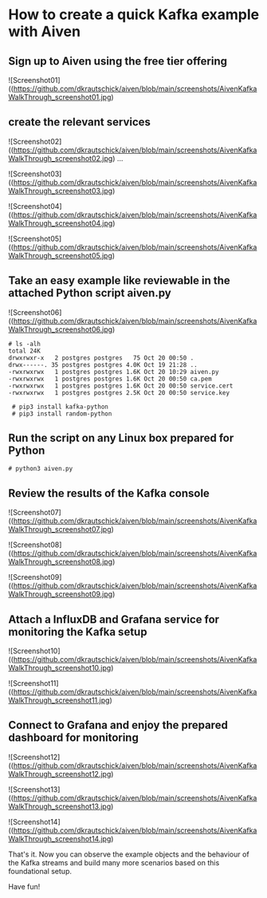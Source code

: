 # How to create a quick Kafka example with Aiven

## Sign up to Aiven using the free tier offering

![Screenshot01]((https://github.com/dkrautschick/aiven/blob/main/screenshots/AivenKafkaWalkThrough_screenshot01.jpg)

## create the relevant services

![Screenshot02]((https://github.com/dkrautschick/aiven/blob/main/screenshots/AivenKafkaWalkThrough_screenshot02.jpg)
...

![Screenshot03]((https://github.com/dkrautschick/aiven/blob/main/screenshots/AivenKafkaWalkThrough_screenshot03.jpg)

![Screenshot04]((https://github.com/dkrautschick/aiven/blob/main/screenshots/AivenKafkaWalkThrough_screenshot04.jpg)

![Screenshot05]((https://github.com/dkrautschick/aiven/blob/main/screenshots/AivenKafkaWalkThrough_screenshot05.jpg)


## Take an easy example like reviewable in the attached Python script aiven.py

![Screenshot06]((https://github.com/dkrautschick/aiven/blob/main/screenshots/AivenKafkaWalkThrough_screenshot06.jpg)

```
# ls -alh
total 24K
drwxrwxr-x   2 postgres postgres   75 Oct 20 00:50 .
drwx------. 35 postgres postgres 4.0K Oct 19 21:28 ..
-rwxrwxrwx   1 postgres postgres 1.6K Oct 20 10:29 aiven.py
-rwxrwxrwx   1 postgres postgres 1.6K Oct 20 00:50 ca.pem
-rwxrwxrwx   1 postgres postgres 1.6K Oct 20 00:50 service.cert
-rwxrwxrwx   1 postgres postgres 2.5K Oct 20 00:50 service.key
```

```
 # pip3 install kafka-python
 # pip3 install random-python
```


## Run the script on any Linux box prepared for Python

```
# python3 aiven.py

```

## Review the results of the Kafka console

![Screenshot07]((https://github.com/dkrautschick/aiven/blob/main/screenshots/AivenKafkaWalkThrough_screenshot07.jpg)

![Screenshot08]((https://github.com/dkrautschick/aiven/blob/main/screenshots/AivenKafkaWalkThrough_screenshot08.jpg)

![Screenshot09]((https://github.com/dkrautschick/aiven/blob/main/screenshots/AivenKafkaWalkThrough_screenshot09.jpg)

## Attach a InfluxDB and Grafana service for monitoring the Kafka setup

![Screenshot10]((https://github.com/dkrautschick/aiven/blob/main/screenshots/AivenKafkaWalkThrough_screenshot10.jpg)

![Screenshot11]((https://github.com/dkrautschick/aiven/blob/main/screenshots/AivenKafkaWalkThrough_screenshot11.jpg)

## Connect to Grafana and enjoy the prepared dashboard for monitoring

![Screenshot12]((https://github.com/dkrautschick/aiven/blob/main/screenshots/AivenKafkaWalkThrough_screenshot12.jpg)

![Screenshot13]((https://github.com/dkrautschick/aiven/blob/main/screenshots/AivenKafkaWalkThrough_screenshot13.jpg)

![Screenshot14]((https://github.com/dkrautschick/aiven/blob/main/screenshots/AivenKafkaWalkThrough_screenshot14.jpg)

That's it. Now you can observe the example objects and the behaviour of the Kafka streams and build many more scenarios
based on this foundational setup.

Have fun!
